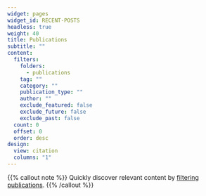 ```yaml
---
widget: pages
widget_id: RECENT-POSTS
headless: true
weight: 40
title: Publications
subtitle: ""
content:
  filters:
    folders:
      - publications
    tag: ""
    category: ""
    publication_type: ""
    author: ""
    exclude_featured: false
    exclude_future: false
    exclude_past: false
  count: 0
  offset: 0
  order: desc
design:
  view: citation
  columns: "1"
---
```


{{% callout note %}}
Quickly discover relevant content by [filtering publications](./publications/).
{{% /callout %}}